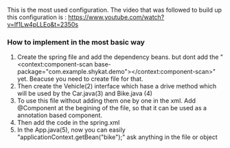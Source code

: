 This is the most used configuration. The video that was followed to build up this configuration is : https://www.youtube.com/watch?v=If1Lw4pLLEo&t=2350s

### How to implement in the most basic way
1. Create the spring file and add the dependency beans. but dont add the "<context:component-scan base-package="com.example.shykat.demo"></context:component-scan>" yet. Beacuse you need to create file for that.
2. Then create the Vehicle(2) interface which hase a drive method which will be used by the Car.java(3) and Bike.java (4)
3. To use this file without adding them one by one in the xml. Add @Component at the begining of the file, so that it can be used as a annotation based component. 
4. Then add the code in the spring.xml
5. In the App.java(5), now you can easily "applicationContext.getBean("bike");" ask anything in the file or object
